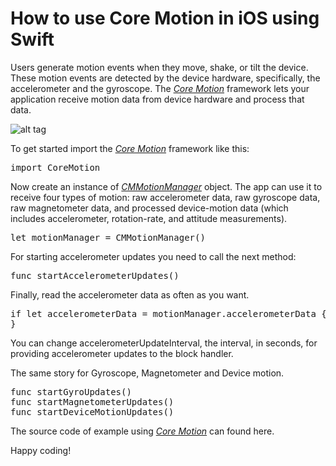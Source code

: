 # How to use Core Motion in iOS using Swift

Users generate motion events when they move, shake, or tilt the device. These motion events are detected by the device hardware, specifically, the accelerometer and the gyroscope. The <i><a href="https://developer.apple.com/library/ios/documentation/CoreMotion/Reference/CoreMotion_Reference/">Core Motion</a></i> framework lets your application receive motion data from device hardware and process that data.

![alt tag](https://raw.github.com/maximbilan/iOS-CoreMotion-Example/master/images/1.png)

To get started import the <i><a href="https://developer.apple.com/library/ios/documentation/CoreMotion/Reference/CoreMotion_Reference/">Core Motion</a></i> framework like this:

<pre>
import CoreMotion
</pre>

Now create an instance of <i><a href="https://developer.apple.com/library/ios/documentation/CoreMotion/Reference/CMMotionManager_Class/">CMMotionManager</a></i> object. The app can use it to receive four types of motion: raw accelerometer data, raw gyroscope data, raw magnetometer data, and processed device-motion data (which includes accelerometer, rotation-rate, and attitude measurements).

<pre>
let motionManager = CMMotionManager()
</pre>

For starting accelerometer updates you need to call the next method:

<pre>
func startAccelerometerUpdates()
</pre>

Finally, read the accelerometer data as often as you want.

<pre>
if let accelerometerData = motionManager.accelerometerData {
}
</pre>

You can change accelerometerUpdateInterval, the interval, in seconds, for providing accelerometer updates to the block handler.

The same story for Gyroscope, Magnetometer and Device motion.

<pre>
func startGyroUpdates()
func startMagnetometerUpdates()
func startDeviceMotionUpdates()
</pre>

The source code of example using <i><a href="https://developer.apple.com/library/ios/documentation/CoreMotion/Reference/CoreMotion_Reference/">Core Motion</a></i> can found here.

Happy coding!
